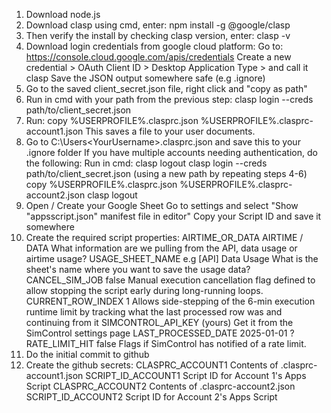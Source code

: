 1. Download node.js
2. Download clasp using cmd, enter: 
    npm install -g @google/clasp
3. Then verify the install by checking clasp version, enter:
    clasp -v
4. Download login credentials from google cloud platform:
    Go to: https://console.cloud.google.com/apis/credentials
    Create a new credential > OAuth Client ID > Desktop Application Type > and call it clasp
    Save the JSON output somewhere safe (e.g .ignore)
5. Go to the saved client_secret.json file, right click and "copy as path"
6. Run in cmd with your path from the previous step:
    clasp login --creds path/to/client_secret.json
7. Run:
    copy %USERPROFILE%\.clasprc.json %USERPROFILE%\.clasprc-account1.json
    This saves a file to your user documents.
8. Go to C:\Users\<YourUsername>\.clasprc.json and save this to your .ignore folder
    If you have multiple accounts needing authentication, do the following:
    Run in cmd: 
        clasp logout
        clasp login --creds path/to/client_secret.json (using a new path by repeating steps 4-6)
        copy %USERPROFILE%\.clasprc.json %USERPROFILE%\.clasprc-account2.json
        clasp logout
9. Open / Create your Google Sheet
    Go to settings and select "Show "appsscript.json" manifest file in editor"
    Copy your Script ID and save it somewhere
10. Create the required script properties:
    AIRTIME_OR_DATA         AIRTIME / DATA         What information are we pulling from the API, data usage or airtime usage?
    USAGE_SHEET_NAME        e.g [API] Data Usage   What is the sheet's name where you want to save the usage data?
    CANCEL_SIM_JOB          false                  Manual execution cancellation flag defined to allow stopping the script early during long-running loops.
    CURRENT_ROW_INDEX       1                      Allows side-stepping of the 6-min execution runtime limit by tracking what the last processed row was and continuing from it
    SIMCONTROL_API_KEY      (yours)                Get it from the SimControl settings page
    LAST_PROCESSED_DATE     2025-01-01             ?
    RATE_LIMIT_HIT          false                  Flags if SimControl has notified of a rate limit.
11. Do the initial commit to github
12. Create the github secrets:
    CLASPRC_ACCOUNT1	    Contents of .clasprc-account1.json
    SCRIPT_ID_ACCOUNT1	    Script ID for Account 1's Apps Script
    CLASPRC_ACCOUNT2	    Contents of .clasprc-account2.json
    SCRIPT_ID_ACCOUNT2	    Script ID for Account 2's Apps Script
